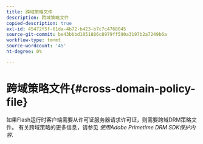 ```yaml
---
title: 跨域策略文件
description: 跨域策略文件
copied-description: true
exl-id: 45472f5f-61da-4b72-b423-b7c7c4768045
source-git-commit: be43bbbd1051886c8979ff590a3197b2a7249b6a
workflow-type: tm+mt
source-wordcount: '45'
ht-degree: 0%

---
```


# 跨域策略文件{#cross-domain-policy-file}

如果Flash运行时客户端需要从许可证服务器请求许可证，则需要跨域DRM策略文件。 有关跨域策略的更多信息，请参见 *使用Adobe Primetime DRM SDK保护内容*.
